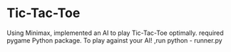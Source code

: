 # Tic-Tac-Toe
Using Minimax, implemented an AI to play Tic-Tac-Toe optimally.
required pygame Python package.
To play against your AI! ,run python - runner.py
